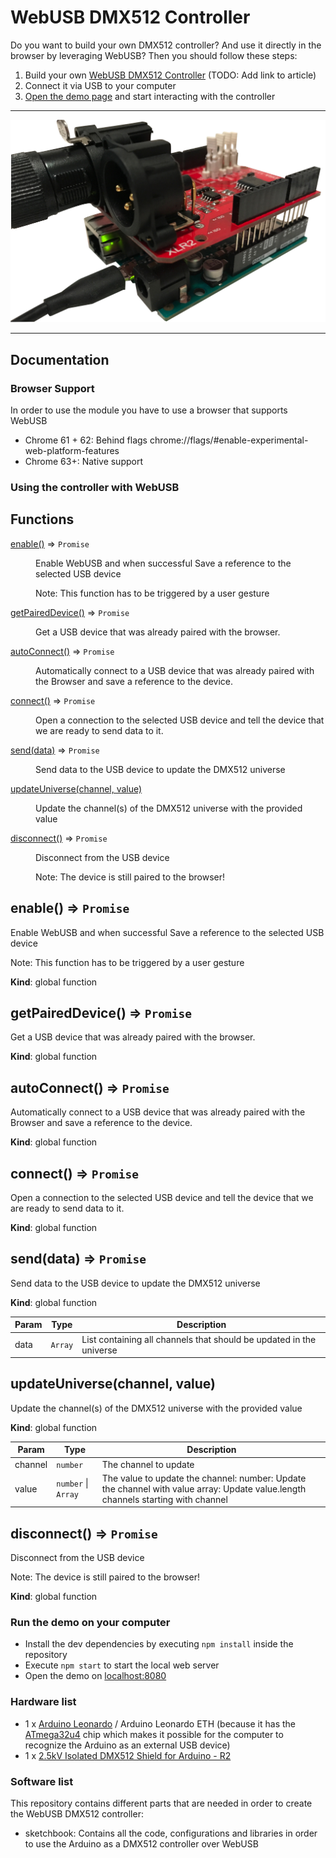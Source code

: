 # WebUSB DMX512 Controller

Do you want to build your own DMX512 controller? And use it directly in the browser by leveraging WebUSB? Then you should follow these steps:

1. Build your own [WebUSB DMX512 Controller](#hardware) (TODO: Add link to article)
2. Connect it via USB to your computer
3. [Open the demo page](https://nerddisco.github.io/webusb-dmx512-controller) and start interacting with the controller

---

![Arduino Leonardo with DMX512 shield attached](images/webusb_dmx512_controller.jpg)

---

## Documentation

### Browser Support

In order to use the module you have to use a browser that supports WebUSB

* Chrome 61 + 62: Behind flags chrome://flags/#enable-experimental-web-platform-features
* Chrome 63+: Native support


### Using the controller with WebUSB

## Functions

<dl>
<dt><a href="#enable">enable()</a> ⇒ <code>Promise</code></dt>
<dd><p>Enable WebUSB and when successful
Save a reference to the selected USB device</p>
<p>Note: This function has to be triggered by a user gesture</p>
</dd>
<dt><a href="#getPairedDevice">getPairedDevice()</a> ⇒ <code>Promise</code></dt>
<dd><p>Get a USB device that was already paired with the browser.</p>
</dd>
<dt><a href="#autoConnect">autoConnect()</a> ⇒ <code>Promise</code></dt>
<dd><p>Automatically connect to a USB device that was already
paired with the Browser and save a reference to the device.</p>
</dd>
<dt><a href="#connect">connect()</a> ⇒ <code>Promise</code></dt>
<dd><p>Open a connection to the selected USB device and tell the device that
we are ready to send data to it.</p>
</dd>
<dt><a href="#send">send(data)</a> ⇒ <code>Promise</code></dt>
<dd><p>Send data to the USB device to update the DMX512 universe</p>
</dd>
<dt><a href="#updateUniverse">updateUniverse(channel, value)</a></dt>
<dd><p>Update the channel(s) of the DMX512 universe with the provided value</p>
</dd>
<dt><a href="#disconnect">disconnect()</a> ⇒ <code>Promise</code></dt>
<dd><p>Disconnect from the USB device</p>
<p>Note: The device is still paired to the browser!</p>
</dd>
</dl>

<a name="enable"></a>

## enable() ⇒ <code>Promise</code>
Enable WebUSB and when successful
Save a reference to the selected USB device

Note: This function has to be triggered by a user gesture

**Kind**: global function  
<a name="getPairedDevice"></a>

## getPairedDevice() ⇒ <code>Promise</code>
Get a USB device that was already paired with the browser.

**Kind**: global function  
<a name="autoConnect"></a>

## autoConnect() ⇒ <code>Promise</code>
Automatically connect to a USB device that was already
paired with the Browser and save a reference to the device.

**Kind**: global function  
<a name="connect"></a>

## connect() ⇒ <code>Promise</code>
Open a connection to the selected USB device and tell the device that
we are ready to send data to it.

**Kind**: global function  
<a name="send"></a>

## send(data) ⇒ <code>Promise</code>
Send data to the USB device to update the DMX512 universe

**Kind**: global function  

| Param | Type | Description |
| --- | --- | --- |
| data | <code>Array</code> | List containing all channels that should be updated in the universe |

<a name="updateUniverse"></a>

## updateUniverse(channel, value)
Update the channel(s) of the DMX512 universe with the provided value

**Kind**: global function  

| Param | Type | Description |
| --- | --- | --- |
| channel | <code>number</code> | The channel to update |
| value | <code>number</code> \| <code>Array</code> | The value to update the channel: number: Update the channel with value array: Update value.length channels starting with channel |

<a name="disconnect"></a>

## disconnect() ⇒ <code>Promise</code>
Disconnect from the USB device

Note: The device is still paired to the browser!

**Kind**: global function  

### Run the demo on your computer

* Install the dev dependencies by executing `npm install` inside the repository
* Execute `npm start` to start the local web server
* Open the demo on [localhost:8080](http://localhost:8080)

### Hardware list

* 1 x [Arduino Leonardo](https://store.arduino.cc/arduino-leonardo-with-headers) / Arduino Leonardo ETH (because it has the [ATmega32u4](http://www.microchip.com/wwwproducts/en/ATmega32U4) chip which makes it possible for the computer to recognize the Arduino as an external USB device)
* 1 x [2.5kV Isolated DMX512 Shield for Arduino - R2](https://www.tindie.com/products/Conceptinetics/25kv-isolated-dmx-512-shield-for-arduino-r2/)

### Software list

This repository contains different parts that are needed in order to create the WebUSB DMX512 controller:

* sketchbook: Contains all the code, configurations and libraries in order to use the Arduino as a DMX512 controller over WebUSB
